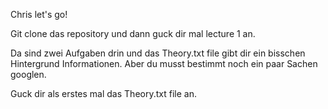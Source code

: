 Chris let's go!

Git clone das repository und dann guck dir mal lecture 1 an.

Da sind zwei Aufgaben drin und das Theory.txt file gibt dir ein bisschen
Hintergrund Informationen. Aber du musst bestimmt noch ein paar Sachen googlen.

Guck dir als erstes mal das Theory.txt file an. 
